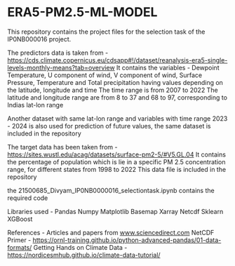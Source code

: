 # ERA5-PM2.5-ML-MODEL
This repository contains the project files for the selection task of the IP0NB000016 project. 

The predictors data is taken from - https://cds.climate.copernicus.eu/cdsapp#!/dataset/reanalysis-era5-single-levels-monthly-means?tab=overview
It contains the variables - Dewpoint Temperature, U component of wind, V component of wind, Surface Pressure, Temperature and Total precipitation having values depending on the latitude, longitude and time
The time range is from 2007 to 2022
The latitude and longitude range are from 8 to 37 and 68 to 97, corresponding to Indias lat-lon range 

Another dataset with same lat-lon range and variables with time range 2023 - 2024 is also used for prediction of future values, the same dataset is included in the repository

The target data has been taken from - https://sites.wustl.edu/acag/datasets/surface-pm2-5/#V5.GL.04
It contains the percentage of population which is lie in a specific PM 2.5 concentration range, for different states from 1998 to 2022
This data file is included in the repository

the 21500685_Divyam_IP0NB0000016_selectiontask.ipynb contains the required code

Libraries used - 
Pandas
Numpy
Matplotlib
Basemap
Xarray
Netcdf
Sklearn
XGBoost

References - 
Articles and papers from www.sciencedirect.com
NetCDF Primer - https://ornl-training.github.io/python-advanced-pandas/01-data-formats/
Getting Hands on Climate Data - https://nordicesmhub.github.io/climate-data-tutorial/
